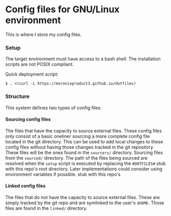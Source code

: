 # Config files for GNU/Linux environment

This is where I store my config files.

### Setup
The target environment must have access to a bash shell. The installation
scripts are not POSIX compliant.

Quick deployment script:
```
$ . <(curl -L https://moronixproduct3.github.io/dotfiles)
```

### Structure
This system defines two types of config files:
#### Sourcing config files
The files that have the capacity to source external files. These config files
only consist of a basic oneliner sourcing a more complete config file located in
the git directory. This can be used to add local changes to these config files
without having those changes tracked in the git repository. These files will
be the ones found in the `sourcers/` directory. Sourcing files from the
`sourced/` directory. The path of the files being sourced are resolved when the
`setup` script is executed by replacing the `#DOTFILES#` stub with this repo's
root directory. Later implementations could consider using environment variables
if possible. stub with this repo's
#### Linked config files
The files that do not have the capacity to source external files. These are
simply tracked by the git repo and are symlinked to the user's `$HOME`. Those
files are found in the `linked/` directory.
